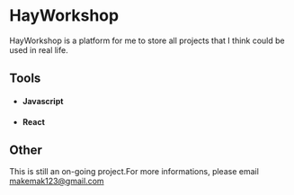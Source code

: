 # HayWorkshop

HayWorkshop is a platform for me to store all projects that I think could be used in real life.

## Tools

* #### Javascript
* #### React

## Other

This is still an on-going project.For more informations, please email makemak123@gmail.com
